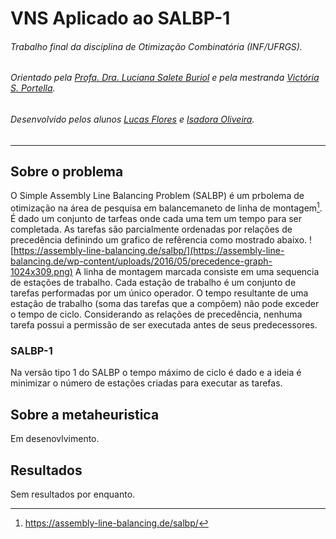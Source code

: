 # VNS Aplicado ao SALBP-1
###### Trabalho final da disciplina de Otimização Combinatória (INF/UFRGS).
###### Orientado pela [Profa. Dra. Luciana Salete Buriol](http://www.inf.ufrgs.br/~buriol/) e pela mestranda [Victória S. Portella](https://github.com/victoriasimonetti).
###### Desenvolvido pelos alunos [Lucas Flores](https://github.com/pacluke) e [Isadora Oliveira](https://github.com/isadorasop).
---

## Sobre o problema
O Simple Assembly Line Balancing Problem (SALBP) é um prbolema de otimização na área de pesquisa em balancemaneto de linha de montagem[^1]. É dado um conjunto de tarfeas onde cada uma tem um tempo para ser completada. As tarefas são parcialmente ordenadas por relações de precedência definindo um grafico de refêrencia como mostrado abaixo.
![https://assembly-line-balancing.de/salbp/](https://assembly-line-balancing.de/wp-content/uploads/2016/05/precedence-graph-1024x309.png)
A linha de montagem marcada consiste em uma sequencia de estações de trabalho. Cada estação de trabalho é um conjunto de tarefas performadas por um único operador. O tempo resultante de uma estação de trabalho (soma das tarefas que a compõem) não pode exceder o tempo de ciclo. Considerando as relações de precedência, nenhuma tarefa possui a permissão de ser executada antes de seus predecessores.

### SALBP-1
Na versão tipo 1 do SALBP o tempo máximo de ciclo é dado e a ideia é minimizar o número de estações criadas para executar as tarefas.

[^1]: https://assembly-line-balancing.de/salbp/

## Sobre a metaheuristica
Em desenovlvimento.
## Resultados
Sem resultados por enquanto.
